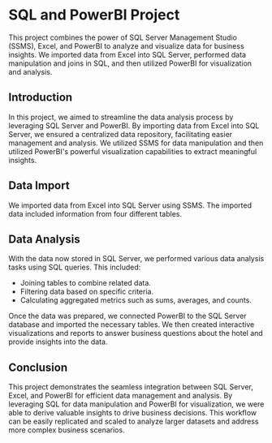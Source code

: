 # SQL and PowerBI Project

This project combines the power of SQL Server Management Studio (SSMS), Excel, and PowerBI to analyze and visualize data for business insights. We imported data from Excel into SQL Server, performed data manipulation and joins in SQL, and then utilized PowerBI for visualization and analysis.

## Introduction

In this project, we aimed to streamline the data analysis process by leveraging SQL Server and PowerBI. By importing data from Excel into SQL Server, we ensured a centralized data repository, facilitating easier management and analysis. We utilized SSMS for data manipulation and then utilized PowerBI's powerful visualization capabilities to extract meaningful insights.

## Data Import

We imported data from Excel into SQL Server using SSMS. The imported data included information from four different tables.

## Data Analysis

With the data now stored in SQL Server, we performed various data analysis tasks using SQL queries. This included:

- Joining tables to combine related data.
- Filtering data based on specific criteria.
- Calculating aggregated metrics such as sums, averages, and counts.

Once the data was prepared, we connected PowerBI to the SQL Server database and imported the necessary tables. 
We then created interactive visualizations and reports to answer business questions about the hotel and provide insights into the data.

## Conclusion

This project demonstrates the seamless integration between SQL Server, Excel, and PowerBI for efficient data management and analysis. By leveraging SQL for data manipulation and PowerBI for visualization, we were able to derive valuable insights to drive business decisions. This workflow can be easily replicated and scaled to analyze larger datasets and address more complex business scenarios.
